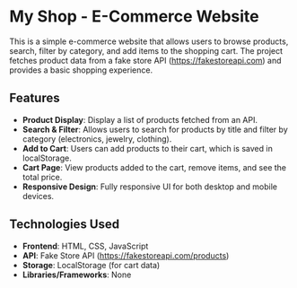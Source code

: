 # My Shop - E-Commerce Website

This is a simple e-commerce website that allows users to browse products, search, filter by category, and add items to the shopping cart. The project fetches product data from a fake store API (https://fakestoreapi.com) and provides a basic shopping experience.

## Features
- **Product Display**: Display a list of products fetched from an API.
- **Search & Filter**: Allows users to search for products by title and filter by category (electronics, jewelry, clothing).
- **Add to Cart**: Users can add products to their cart, which is saved in localStorage.
- **Cart Page**: View products added to the cart, remove items, and see the total price.
- **Responsive Design**: Fully responsive UI for both desktop and mobile devices.

## Technologies Used
- **Frontend**: HTML, CSS, JavaScript
- **API**: Fake Store API (https://fakestoreapi.com/products)
- **Storage**: LocalStorage (for cart data)
- **Libraries/Frameworks**: None

